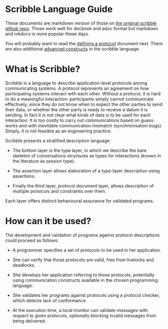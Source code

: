 
# Scribble Language Guide

These documents are markdown version of those on [the original scribble github repo](https://github.com/scribble/scribble-language-guide). 
Those work well for docbook and adoc format but markdown and mkdocs is more popular these days. 

You will probably want to read the [defining a protocol](defineprotocol) document next.
There are also additional [advanced constructs](advanced) in the scribble language.

# What is Scribble?

Scribble is a language to describe application-level protocols among
communicating systems. A protocol represents an agreement on how
participating systems interact with each other. Without a protocol, it
is hard to do a meaningful interaction: participants simply cannot
communicate effectively, since they do not know when to expect the other
parties to send their data, or whether the other party is ready to
receive a datum it is sending. In fact it is not clear what kinds of
data is to be used for each interaction. It is too costly to carry out
communications based on guess works and with inevitable communication
mismatch (synchronisation bugs). Simply, it is not feasible as an
engineering practice.

Scribble presents a stratified description language:

-   The bottom layer is the type layer, in which we describe the bare
    skeleton of conversations structures as types for interactions
    (known in the literature as session type).

-   The assertion layer allows elaboration of a type-layer description
    using assertions.

-   Finally the third layer, protocol document layer, allows description
    of multiple protocols and constraints over them.

Each layer offers distinct behavioural assurance for validated programs.

# How can it be used?

The development and validation of programs against protocol descriptions
could proceed as follows:

-   A programmer specifies a set of protocols to be used in her
    application.

-   She can verify that those protocols are valid, free from livelocks
    and deadlocks.

-   She develops her application referring to those protocols,
    potentially using communication constructs available in the chosen
    programming language.

-   She validates her programs against protocols using a protocol
    checker, which detects lack of conformance.

-   At the execution time, a local monitor can validate messages with
    respect to given protocols, optionally blocking invalid messages
    from being delivered. 
